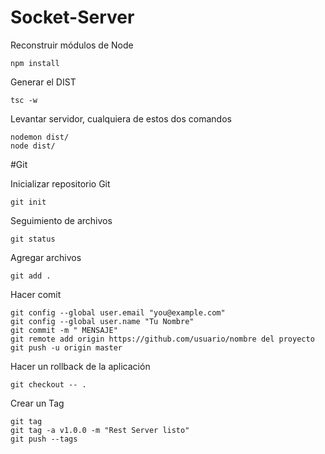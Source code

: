 

# Socket-Server


Reconstruir módulos de Node
```
npm install
```

Generar el DIST
```
tsc -w
```

Levantar servidor, cualquiera de estos dos comandos
```
nodemon dist/
node dist/
```

#Git

Inicializar repositorio Git
```
git init
```

Seguimiento de archivos
```
git status
```

Agregar archivos
``` 
git add .
```

Hacer comit
```
git config --global user.email "you@example.com"
git config --global user.name "Tu Nombre"
git commit -m " MENSAJE"
git remote add origin https://github.com/usuario/nombre del proyecto
git push -u origin master
```

Hacer un rollback de la aplicación
```
git checkout -- .
```


Crear un Tag
```
git tag
git tag -a v1.0.0 -m "Rest Server listo"
git push --tags
```



